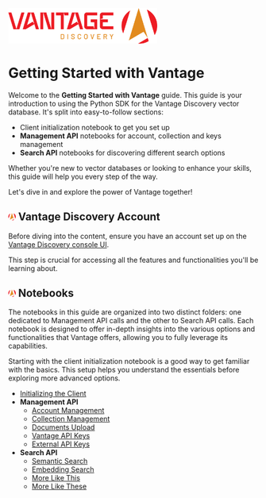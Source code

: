 <img src="../../../docs/assets/vantage_logo.png" title="Vantage Discovery Logo" width="300"/></br>

# Getting Started with Vantage

Welcome to the **Getting Started with Vantage** guide. This guide is your introduction to using the Python SDK for the Vantage Discovery vector database. It's split into easy-to-follow sections:
- Client initialization notebook to get you set up
- **Management API** notebooks for account, collection and keys management
- **Search API** notebooks for discovering different search options

Whether you're new to vector databases or looking to enhance your skills, this guide will help you every step of the way.

Let's dive in and explore the power of Vantage together!

## <img src="../../../docs/assets/vantage_logo_small.png" title="Vantage Discovery Logo" width="15"/> Vantage Discovery Account

Before diving into the content, ensure you have an account set up on the [Vantage Discovery console UI](https://vantagediscovery.com/).

This step is crucial for accessing all the features and functionalities you'll be learning about.


## <img src="../../../docs/assets/vantage_logo_small.png" title="Vantage Discovery Logo" width="15"/> Notebooks

The notebooks in this guide are organized into two distinct folders: one dedicated to Management API calls and the other to Search API calls. Each notebook is designed to offer in-depth insights into the various options and functionalities that Vantage offers, allowing you to fully leverage its capabilities.

Starting with the client initialization notebook is a good way to get familiar with the basics. This setup helps you understand the essentials before exploring more advanced options.

- [Initializing the Client](./initializing_the_client.ipynb)
- **Management API**
    - [Account Management](./management_api/account_management.ipynb)
    - [Collection Management](./management_api/collection_management.ipynb)
    - [Documents Upload](./management_api/documents_upload.ipynb)
    - [Vantage API Keys](./management_api/vantage_api_keys.ipynb)
    - [External API Keys](./management_api/external_api_keys.ipynb)
- **Search API**
    - [Semantic Search](./search_api/semantic_search.ipynb)
    - [Embedding Search](./search_api/embedding_search.ipynb)
    - [More Like This](./search_api/more_like_this_search.ipynb)
    - [More Like These](./search_api/more_like_these_search.ipynb)

